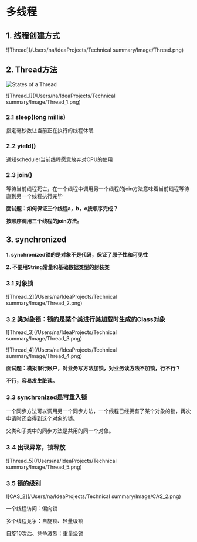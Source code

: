 # 多线程

## 1. 线程创建方式

![Thread](/Users/na/IdeaProjects/Technical summary/Image/Thread.png)

## 2. Thread方法

![States of a Thread](https://pic2.zhimg.com/v2-54ad049834f12e2f839f14c51fab3299_b.jpg)

![Thread_1](/Users/na/IdeaProjects/Technical summary/Image/Thread_1.png)

### 2.1 sleep(long millis)

指定毫秒数让当前正在执行的线程休眠

### 2.2 yield()

通知scheduler当前线程愿意放弃对CPU的使用

### 2.3 join()

等待当前线程死亡，在一个线程中调用另一个线程的join方法意味着当前线程等待直到另一个线程执行完毕



**面试题：如何保证三个线程a，b，c按顺序完成？**

**按顺序调用三个线程的join方法。**

## 3. synchronized

**1. synchronized锁的是对象不是代码，保证了原子性和可见性**

**2. 不要用String常量和基础数据类型的封装类**

### 3.1 对象锁

![Thread_2](/Users/na/IdeaProjects/Technical summary/Image/Thread_2.png)

### 3.2 类对象锁：锁的是某个类进行类加载时生成的Class对象

![Thread_3](/Users/na/IdeaProjects/Technical summary/Image/Thread_3.png)

![Thread_4](/Users/na/IdeaProjects/Technical summary/Image/Thread_4.png)

**面试题：模拟银行账户，对业务写方法加锁，对业务读方法不加锁，行不行？**

**不行，容易发生脏读。**

### 3.3 synchronized是可重入锁

一个同步方法可以调用另一个同步方法，一个线程已经拥有了某个对象的锁，再次申请时还会得到这个对象的锁。

父类和子类中的同步方法是共用的同一个对象。

### 3.4 出现异常，锁释放

![Thread_5](/Users/na/IdeaProjects/Technical summary/Image/Thread_5.png)

### 3.5 锁的级别

![CAS_2](/Users/na/IdeaProjects/Technical summary/Image/CAS_2.png)

一个线程访问：偏向锁

多个线程竞争：自旋锁、轻量级锁

自旋10次后、竞争激烈：重量级锁

